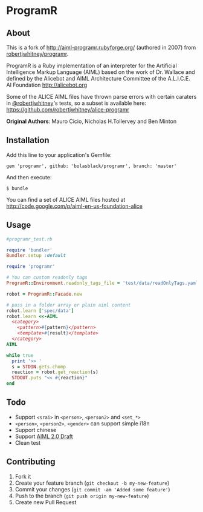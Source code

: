 # ProgramR

## About

This is a fork of http://aiml-programr.rubyforge.org/ (authored in 2007) from [robertjwhitney/programr](https://github.com/robertjwhitney/programr).

ProgramR is a Ruby implementation of an interpreter for the Artificial Intelligence Markup Language (AIML) based on the work of Dr. Wallace and defined by the Alicebot and AIML Architecture Committee of the A.L.I.C.E. AI Foundation http://alicebot.org

Some of the ALICE AIML files have thrown parse errors with certain caraters in [@robertjwhitney](https://github.com/robertjwhitney)'s tests, so a subset is available here: https://github.com/robertjwhitney/alice-programr

**Original Authors**: Mauro Cicio, Nicholas H.Tollervey and Ben Minton


## Installation

Add this line to your application's Gemfile:

    gem 'programr', github: 'bolasblack/programr', branch: 'master'

And then execute:

    $ bundle

You can find a set of ALICE AIML files hosted at http://code.google.com/p/aiml-en-us-foundation-alice

## Usage

```ruby
#programr_test.rb

require 'bundler'
Bundler.setup :default

require 'programr'

# You can custom readonly tags
ProgramR::Environment.readonly_tags_file = 'test/data/readOnlyTags.yaml'

robot = ProgramR::Facade.new

# pass in a folder array or plain aiml content
robot.learn ['spec/data']
robot.learn <<-AIML
  <category>
    <pattern>#{pattern}</pattern>
    <template>#{result}</template>
  </category>
AIML

while true
  print '>> '
  s = STDIN.gets.chomp
  reaction = robot.get_reaction(s)
  STDOUT.puts "<< #{reaction}"
end
```

## Todo

* Support `<srai>` in `<person>`, `<person2>` and `<set_*>`
* `<person>`, `<person2>`, `<gender>` can support simple i18n
* Support chinese
* Support [AIML 2.0 Draft](https://docs.google.com/document/d/1wNT25hJRyupcG51aO89UcQEiG-HkXRXusukADpFnDs4/pub)
* Clean test

## Contributing

1. Fork it
2. Create your feature branch (`git checkout -b my-new-feature`)
3. Commit your changes (`git commit -am 'Added some feature'`)
4. Push to the branch (`git push origin my-new-feature`)
5. Create new Pull Request
